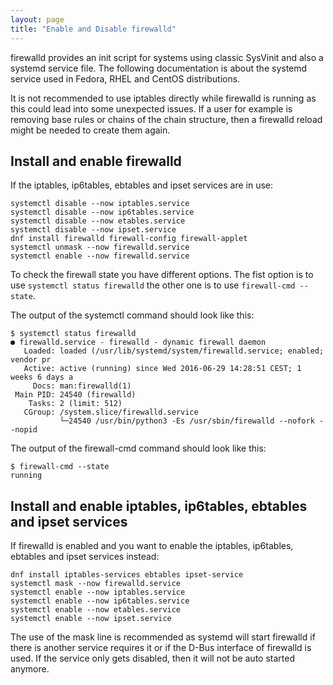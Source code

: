```yaml
---
layout: page
title: "Enable and Disable firewalld"
---
```


firewalld provides an init script for systems using classic SysVinit and also a systemd service file. The following documentation is about the systemd service used in Fedora, RHEL and CentOS distributions.

It is not recommended to use iptables directly while firewalld is running as this could lead into some unexpected issues. If a user for example is removing base rules or chains of the chain structure, then a firewalld reload might be needed to create them again.

## Install and enable firewalld

If the iptables, ip6tables, ebtables and ipset services are in use:

    systemctl disable --now iptables.service
    systemctl disable --now ip6tables.service
    systemctl disable --now etables.service
    systemctl disable --now ipset.service
    dnf install firewalld firewall-config firewall-applet
    systemctl unmask --now firewalld.service
    systemctl enable --now firewalld.service

To check the firewall state you have different options. The fist option is to use `systemctl status firewalld` the other one is to use `firewall-cmd --state`.

The output of the systemctl command should look like this:

    $ systemctl status firewalld
    ● firewalld.service - firewalld - dynamic firewall daemon
       Loaded: loaded (/usr/lib/systemd/system/firewalld.service; enabled; vendor pr
       Active: active (running) since Wed 2016-06-29 14:28:51 CEST; 1 weeks 6 days a
         Docs: man:firewalld(1)
     Main PID: 24540 (firewalld)
        Tasks: 2 (limit: 512)
       CGroup: /system.slice/firewalld.service
               └─24540 /usr/bin/python3 -Es /usr/sbin/firewalld --nofork --nopid

The output of the firewall-cmd command should look like this:

    $ firewall-cmd --state
    running

## Install and enable iptables, ip6tables, ebtables and ipset services

If firewalld is enabled and you want to enable the iptables, ip6tables, ebtables and ipset services instead:

    dnf install iptables-services ebtables ipset-service
    systemctl mask --now firewalld.service
    systemctl enable --now iptables.service
    systemctl enable --now ip6tables.service
    systemctl enable --now etables.service
    systemctl enable --now ipset.service

The use of the mask line is recommended as systemd will start firewalld if there is another service requires it or if the D-Bus interface of firewalld is used. If the service only gets disabled, then it will not be auto started anymore.
